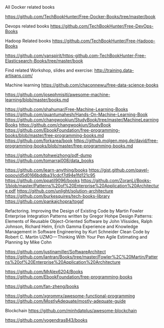 All Docker related books 

https://github.com/TechBookHunter/Free-Docker-Books/tree/master/book

Devops related books
https://github.com/TechBookHunter/Free-DevOps-Books

Hadoop Related books
https://github.com/TechBookHunter/Free-Hadoop-Books

https://github.com/yanspirit/https-github.com-TechBookHunter-Free-Elasticsearch-Books/tree/master/book


Find related Workshop, slides and exercise: http://training.data-artisans.com/

Machine learning 
https://github.com/chaconnewu/free-data-science-books

https://github.com/josephmisiti/awesome-machine-learning/blob/master/books.md

https://github.com/shahumar/Free-Machine-Learning-Books
https://github.com/quantumahesh/Hands-On-Machine-Learning-Book
https://github.com/changwookjun/StudyBook/tree/master/MachineLearningBooks
https://github.com/changwookjun/StudyBook
https://github.com/EbookFoundation/free-programming-books/blob/master/free-programming-books.md
https://github.com/forkarea/book
https://github.molgen.mpg.de/david/free-programming-books/blob/master/free-programming-books.md

https://github.com/tohweizhong/pdf-dump
https://github.com/tomarraj008/data_books

https://github.com/learn-anything/books
https://gist.github.com/pavel-popov/d5d0166bddba31cdcf7d94e1fd121c95
https://github.com/ppatil9096/books
https://github.com/ZoranLi/Books-1/blob/master/Patterns%20of%20Enterprise%20Application%20Architecture.pdf
https://github.com/unlight/solution-architecture
https://github.com/burkesquires/tech-books-library
https://github.com/pankajchopra/togaf


Refactoring. Improving the Design of Existing Code by Martin Fowler
Enterprise Integration Patterns written by Gregor Hohpe
Design Patterns: Elements of Reusable Object-Oriented Software by John Vlissides, Ralph Johnson, Richard Helm, Erich Gamma
Experience and Knowledge Management in Software Engineering by Kurt Schneider
Clean Code by Robert C. Martin
UZMO — Thinking With Your Pen
Agile Estimating and Planning by Mike Cohn

https://github.com/justinamiller/SoftwareArchitect
https://github.com/lantran/Books/tree/master/Fowler%2C%20Martin/Patterns%20of%20Enterprise%20Application%20Architecture

https://github.com/MrAlex6204/Books
https://github.com/EbookFoundation/free-programming-books


https://github.com/fan-zheng/books

https://github.com/xgrommx/awesome-functional-programming
https://github.com/MostlyAdequate/mostly-adequate-guide


Blockchain 
https://github.com/minhdatplus/awesome-blockchain


https://github.com/yogendras843/books
